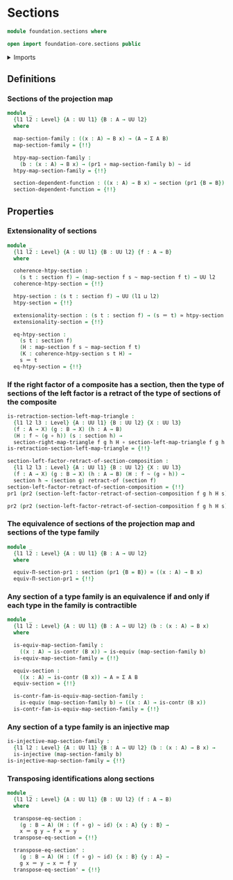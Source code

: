 # Sections

```agda
module foundation.sections where

open import foundation-core.sections public
```

<details><summary>Imports</summary>

```agda
open import foundation.action-on-identifications-functions
open import foundation.commuting-triangles-of-homotopies
open import foundation.dependent-pair-types
open import foundation.function-extensionality
open import foundation.retracts-of-types
open import foundation.structure-identity-principle
open import foundation.type-arithmetic-dependent-pair-types
open import foundation.universe-levels

open import foundation-core.contractible-types
open import foundation-core.equivalences
open import foundation-core.function-types
open import foundation-core.functoriality-dependent-pair-types
open import foundation-core.homotopies
open import foundation-core.identity-types
open import foundation-core.injective-maps
open import foundation-core.type-theoretic-principle-of-choice
open import foundation-core.whiskering-homotopies
```

</details>

## Definitions

### Sections of the projection map

```agda
module _
  {l1 l2 : Level} {A : UU l1} {B : A → UU l2}
  where

  map-section-family : ((x : A) → B x) → (A → Σ A B)
  map-section-family = {!!}

  htpy-map-section-family :
    (b : (x : A) → B x) → (pr1 ∘ map-section-family b) ~ id
  htpy-map-section-family = {!!}

  section-dependent-function : ((x : A) → B x) → section (pr1 {B = B})
  section-dependent-function = {!!}
```

## Properties

### Extensionality of sections

```agda
module _
  {l1 l2 : Level} {A : UU l1} {B : UU l2} {f : A → B}
  where

  coherence-htpy-section :
    (s t : section f) → (map-section f s ~ map-section f t) → UU l2
  coherence-htpy-section = {!!}

  htpy-section : (s t : section f) → UU (l1 ⊔ l2)
  htpy-section = {!!}

  extensionality-section : (s t : section f) → (s ＝ t) ≃ htpy-section s t
  extensionality-section = {!!}

  eq-htpy-section :
    (s t : section f)
    (H : map-section f s ~ map-section f t)
    (K : coherence-htpy-section s t H) →
    s ＝ t
  eq-htpy-section = {!!}
```

### If the right factor of a composite has a section, then the type of sections of the left factor is a retract of the type of sections of the composite

```agda
is-retraction-section-left-map-triangle :
  {l1 l2 l3 : Level} {A : UU l1} {B : UU l2} {X : UU l3}
  (f : A → X) (g : B → X) (h : A → B)
  (H : f ~ (g ∘ h)) (s : section h) →
  section-right-map-triangle f g h H ∘ section-left-map-triangle f g h H s ~ id
is-retraction-section-left-map-triangle = {!!}

section-left-factor-retract-of-section-composition :
  {l1 l2 l3 : Level} {A : UU l1} {B : UU l2} {X : UU l3}
  (f : A → X) (g : B → X) (h : A → B) (H : f ~ (g ∘ h)) →
  section h → (section g) retract-of (section f)
section-left-factor-retract-of-section-composition = {!!}
pr1 (pr2 (section-left-factor-retract-of-section-composition f g h H s)) = {!!}

pr2 (pr2 (section-left-factor-retract-of-section-composition f g h H s)) = {!!}
```

### The equivalence of sections of the projection map and sections of the type family

```agda
module _
  {l1 l2 : Level} {A : UU l1} {B : A → UU l2}
  where

  equiv-Π-section-pr1 : section (pr1 {B = B}) ≃ ((x : A) → B x)
  equiv-Π-section-pr1 = {!!}
```

### Any section of a type family is an equivalence if and only if each type in the family is contractible

```agda
module _
  {l1 l2 : Level} {A : UU l1} {B : A → UU l2} (b : (x : A) → B x)
  where

  is-equiv-map-section-family :
    ((x : A) → is-contr (B x)) → is-equiv (map-section-family b)
  is-equiv-map-section-family = {!!}

  equiv-section :
    ((x : A) → is-contr (B x)) → A ≃ Σ A B
  equiv-section = {!!}

  is-contr-fam-is-equiv-map-section-family :
    is-equiv (map-section-family b) → ((x : A) → is-contr (B x))
  is-contr-fam-is-equiv-map-section-family = {!!}
```

### Any section of a type family is an injective map

```agda
is-injective-map-section-family :
  {l1 l2 : Level} {A : UU l1} {B : A → UU l2} (b : (x : A) → B x) →
  is-injective (map-section-family b)
is-injective-map-section-family = {!!}
```

### Transposing identifications along sections

```agda
module _
  {l1 l2 : Level} {A : UU l1} {B : UU l2} (f : A → B)
  where

  transpose-eq-section :
    (g : B → A) (H : (f ∘ g) ~ id) {x : A} {y : B} →
    x ＝ g y → f x ＝ y
  transpose-eq-section = {!!}

  transpose-eq-section' :
    (g : B → A) (H : (f ∘ g) ~ id) {x : B} {y : A} →
    g x ＝ y → x ＝ f y
  transpose-eq-section' = {!!}
```
